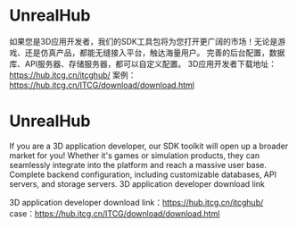 # UnrealHub
如果您是3D应用开发者，我们的SDK工具包将为您打开更广阔的市场！无论是游戏、还是仿真产品，都能无缝接入平台，触达海量用户。  完善的后台配置，数据库、API服务器、存储服务器，都可以自定义配置。
3D应用开发者下载地址：https://hub.itcg.cn/itcghub/
案例：https://hub.itcg.cn/ITCG/download/download.html
# UnrealHub
If you are a 3D application developer, our SDK toolkit will open up a broader market for you! Whether it's games or simulation products, they can seamlessly integrate into the platform and reach a massive user base. Complete backend configuration, including customizable databases, API servers, and storage servers. 3D application developer download link

3D application developer download link：https://hub.itcg.cn/itcghub/
case：https://hub.itcg.cn/ITCG/download/download.html
